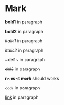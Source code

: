 # Mark

**bold1** in paragraph

__bold2__ in paragraph

*italic1* in paragraph

_italic2_ in paragraph

~del1~ in paragraph

~~del2~~ in paragraph

**n~es~t ~~ma*r*k~~** should works

`code` in paragraph

[link](https://www.google.com) in paragraph
